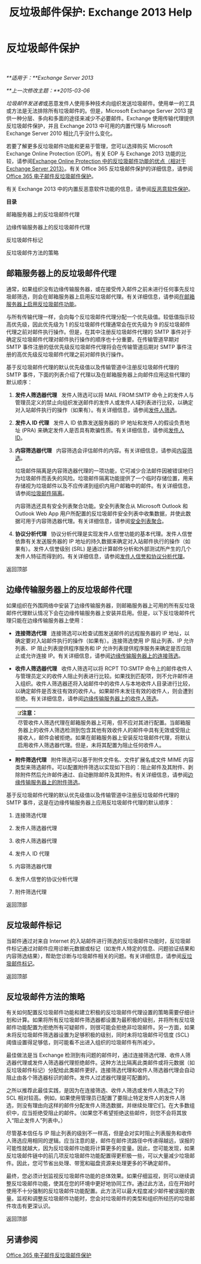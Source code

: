 ﻿---
title: '反垃圾邮件保护: Exchange 2013 Help'
TOCTitle: 反垃圾邮件保护
ms:assetid: 6af88a08-687d-40b1-8b22-80704184403d
ms:mtpsurl: https://technet.microsoft.com/zh-cn/library/JJ218660(v=EXCHG.150)
ms:contentKeyID: 50490767
ms.date: 01/11/2018
mtps_version: v=EXCHG.150
ms.translationtype: HT
---

# 反垃圾邮件保护

 

_**适用于：**Exchange Server 2013_

_**上一次修改主题：**2015-03-06_

*垃圾邮件发送者*或恶意发件人使用多种技术向组织发送垃圾邮件。使用单一的工具或方法是无法排除所有垃圾邮件的。但是，Microsoft Exchange Server 2013 提供一种分层、多向和多面的途径来减少不必要邮件。Exchange 使用传输代理提供反垃圾邮件保护，并且 Exchange 2013 中可用的内置代理与 Microsoft Exchange Server 2010 相比几乎没什么变化。

若要了解更多反垃圾邮件功能和更易于管理，您可以选择购买 Microsoft Exchange Online Protection (EOP)。有关 EOP 与 Exchange 2013 功能的比较，请参阅[Exchange Online Protection 中的反垃圾邮件功能的优点（相对于 Exchange Server 2013）](benefits-of-anti-spam-features-in-exchange-online-protection-over-exchange-server-2013-exchange-2013-help.md)。有关 Office 365 反垃圾邮件保护的详细信息，请参阅 [Office 365 电子邮件反垃圾邮件保护](https://support.office.com/en-us/article/office-365-email-anti-spam-protection-6a601501-a6a8-4559-b2e7-56b59c96a586?ui=en-us%26rs=en-us%26ad=us)。

有关 Exchange 2013 中的内置反恶意软件功能的信息，请参阅[反恶意软件保护](anti-malware-protection-exchange-2013-help.md)。

**目录**

邮箱服务器上的反垃圾邮件代理

边缘传输服务器上的反垃圾邮件代理

反垃圾邮件标记

反垃圾邮件方法的策略

## 邮箱服务器上的反垃圾邮件代理

通常，如果组织没有边缘传输服务器，或在接受传入邮件之前未进行任何事先反垃圾邮筛选，则会在邮箱服务器上启用反垃圾邮代理。有关详细信息，请参阅[在邮箱服务器上启用反垃圾邮件功能](enable-anti-spam-functionality-on-mailbox-servers-exchange-2013-help.md)。

与所有传输代理一样，会向每个反垃圾邮件代理分配一个优先级值。较低值指示较高优先级，因此优先级为 1 的反垃圾邮件代理通常会在优先级为 9 的反垃圾邮件代理之前对邮件执行操作。但是，在其中注册反垃圾邮件代理的 SMTP 事件对于确定反垃圾邮件代理对邮件执行操作的顺序也十分重要。在传输管道早期对 SMTP 事件注册的低优先级反垃圾邮件代理将会在传输管道后期对 SMTP 事件注册的高优先级反垃圾邮件代理之前对邮件执行操作。

基于反垃圾邮件代理的默认优先级值以及传输管道中注册反垃圾邮件代理的 SMTP 事件，下面的列表介绍了代理以及在邮箱服务器上向邮件应用这些代理的默认顺序：

1.  **发件人筛选器代理**   发件人筛选可以将 MAIL FROM:SMTP 命令上的发件人与管理员定义的禁止向组织发送邮件的发件人或发件人域列表进行比较，以确定对入站邮件执行的操作（如果有）。有关详细信息，请参阅[发件人筛选](sender-filtering-exchange-2013-help.md)。

2.  **发件人 ID 代理**   发件人 ID 依靠发送服务器的 IP 地址和发件人的假设负责地址 (PRA) 来确定发件人是否具有欺骗性质。有关详细信息，请参阅[发件人 ID](sender-id-exchange-2013-help.md)。

3.  **内容筛选器代理**   内容筛选会评估邮件的内容。有关详细信息，请参阅[内容筛选](content-filtering-exchange-2013-help.md)。
    
    垃圾邮件隔离是内容筛选器代理的一项功能，它可减少合法邮件因被错误地归为垃圾邮件而丢失的风险。垃圾邮件隔离功能提供了一个临时存储位置，用来存储视为垃圾邮件以及不应传递到组织内用户邮箱中的邮件。有关详细信息，请参阅[垃圾邮件隔离](spam-quarantine-exchange-2013-help.md)。
    
    内容筛选还具有安全列表聚合功能。安全列表聚合从 Microsoft Outlook 和 Outlook Web App 用户所配置的反垃圾邮件安全列表中收集数据，并使此数据可用于内容筛选器代理。有关详细信息，请参阅[安全列表聚合](safelist-aggregation-exchange-2013-help.md)。

4.  **协议分析代理**   协议分析代理是实现发件人信誉功能的基本代理。发件人信誉依靠有关发送服务器的 IP 地址的持久数据来确定对入站邮件执行的操作（如果有）。发件人信誉级别 (SRL) 是通过计算邮件分析和外部测试所产生的几个发件人特征而得到的。有关详细信息，请参阅[发件人信誉和协议分析代理](sender-reputation-and-the-protocol-analysis-agent-exchange-2013-help.md)。

返回顶部

## 边缘传输服务器上的反垃圾邮件代理

如果组织在外围网络中安装了边缘传输服务器，则邮箱服务器上可用的所有反垃圾邮件代理默认情况下会在边缘传输服务器上安装并启用。但是，以下反垃圾邮件代理只能在边缘传输服务器上使用：

  - **连接筛选代理**   连接筛选可以检查试图发送邮件的远程服务器的 IP 地址，以确定要对入站邮件执行的操作（如果有）。连接筛选使用 IP 阻止列表、IP 允许列表、IP 阻止列表提供程序服务和 IP 允许列表提供程序服务来确定是否应阻止或允许连接 IP。有关详细信息，请参阅[边缘传输服务器上的连接筛选](connection-filtering-on-edge-transport-servers-exchange-2013-help.md)。

  - **收件人筛选器代理**   收件人筛选可以将 RCPT TO:SMTP 命令上的邮件收件人与管理员定义的收件人阻止列表进行比较。如果找到匹配项，则不允许邮件进入组织。收件人筛选器还将入站邮件中的收件人与本地收件人目录进行比较，以确定邮件是否发往有效的收件人。如果邮件未发往有效的收件人，则会遭到拒绝。有关详细信息，请参阅[边缘传输服务器上的收件人筛选](recipient-filtering-on-edge-transport-servers-exchange-2013-help.md)。
    
    <table>
    <thead>
    <tr class="header">
    <th><img src="images/Bb124558.note(EXCHG.150).gif" title="注意" alt="注意" />注意：</th>
    </tr>
    </thead>
    <tbody>
    <tr class="odd">
    <td>尽管收件人筛选代理在邮箱服务器上可用，但不应对其进行配置。当邮箱服务器上的收件人筛选检测到包含其他有效收件人的邮件中具有无效或受阻止接收人，邮件会被拒绝。如果在邮箱服务器上安装反垃圾邮件代理，将默认启用收件人筛选器代理。但是，未将其配置为阻止任何收件人。</td>
    </tr>
    </tbody>
    </table>


  - **附件筛选代理**   附件筛选可以基于附件文件名、文件扩展名或文件 MIME 内容类型来筛选邮件。可以配置附件筛选以实现如下目的：阻止邮件及其附件、剥除附件然后允许邮件通过、自动删除邮件及其附件。有关详细信息，请参阅[边缘传输服务器上的附件筛选](attachment-filtering-on-edge-transport-servers-exchange-2013-help.md)。

基于反垃圾邮件代理的默认优先级值以及传输管道中注册反垃圾邮件代理的 SMTP 事件，这是在边缘传输服务器上应用反垃圾邮件代理的默认顺序：

1.  连接筛选代理

2.  发件人筛选器代理

3.  收件人筛选器代理

4.  发件人 ID 代理

5.  内容筛选器代理

6.  发件人信誉的协议分析代理

7.  附件筛选代理

返回顶部

## 反垃圾邮件标记

当邮件通过对来自 Internet 的入站邮件进行筛选的反垃圾邮件功能时，反垃圾邮件标记通过对邮件应用诊断元数据或标记（如发件人特定的信息、问题验证结果和内容筛选结果），帮助您诊断与垃圾邮件相关的问题。有关详细信息，请参阅[反垃圾邮件标记](anti-spam-stamps-exchange-2013-help.md)。

返回顶部

## 反垃圾邮件方法的策略

有关如何配置反垃圾邮件功能和建立积极的反垃圾邮件代理设置的策略需要仔细计划和计算。如果将所有反垃圾邮件筛选器都设置为最积极的级别，并将所有反垃圾邮件功能配置为拒绝所有可疑邮件，则很可能会拒绝非垃圾邮件。另一方面，如果未将反垃圾邮件筛选器设置为足够积极的级别，同时未将垃圾邮件可信度 (SCL) 阈值设置得足够低，则可能看不出进入组织的垃圾邮件有所减少。

最佳做法是当 Exchange 检测到有问题的邮件时，通过连接筛选代理、收件人筛选器代理或发件人筛选器代理拒绝邮件。这种方法比隔离此类邮件或将元数据（如反垃圾邮件标记）分配给此类邮件更好。连接筛选代理和收件人筛选器代理会自动阻止由各个筛选器标识的邮件。发件人过滤器代理是可配置的。

之所以推荐此最佳实践，是因为在连接筛选、收件人筛选或发件人筛选之下的 SCL 相对较高。例如，如果使用管理员已配置了要阻止特定发件人的发件人筛选，则没有理由向这样的邮件分配发件人筛选数据，并继续处理它们。在大多数组织中，应当拒绝受阻止的邮件。（如果您不希望拒绝这些邮件，则您不会将其放入“阻止发件人”列表中。）

尽管基本信任与 IP 阻止列表的级别不一样高，但是会对实时阻止列表服务和收件人筛选应用相同的逻辑。应当注意的是，邮件在邮件流路径中传递得越远，误报的可能性就越大，因为反垃圾邮件功能将计算更多的变量。因此，您可能发现，如果反垃圾邮件链中的前几项反垃圾邮件功能配置得更积极一些，可以大量减少垃圾邮件。因此，您可节省出处理、带宽和磁盘资源来处理更多的不确定邮件。

最终，您必须计划监视反垃圾邮件功能的总体效果。如果仔细监视，则可以继续调整反垃圾邮件功能，使其在您的环境中更好地协同工作。通过此方法，应在开始时使用不十分强制的反垃圾邮件功能配置。此方法可以最大程度减少邮件被误报的数量。监视和调整反垃圾邮件功能时，您会对垃圾邮件的类型和组织所经历的垃圾邮件攻击有更深认识。

返回顶部

## 另请参阅


[Office 365 电子邮件反垃圾邮件保护](https://support.office.com/en-us/article/office-365-email-anti-spam-protection-6a601501-a6a8-4559-b2e7-56b59c96a586?ui=en-us%26rs=en-us%26ad=us)

